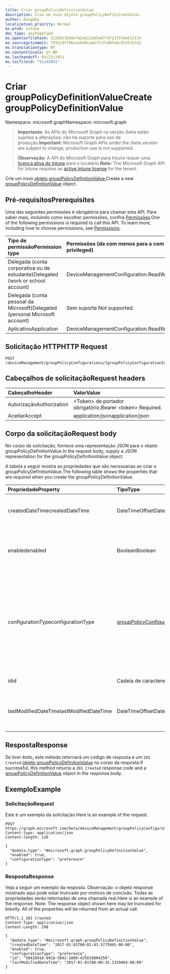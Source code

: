 ```yaml
---
title: Criar groupPolicyDefinitionValue
description: Crie um novo objeto groupPolicyDefinitionValue.
author: dougeby
localization_priority: Normal
ms.prod: intune
doc_type: apiPageType
ms.openlocfilehash: 21268136dde7a2e813a854d779f11f5f0e61217e
ms.sourcegitcommit: f592c9ff96ceeb40caa67fcfe90fe6c8525cb7d2
ms.translationtype: MT
ms.contentlocale: pt-BR
ms.lasthandoff: 03/23/2021
ms.locfileid: "51142041"
---
```

# <a name="create-grouppolicydefinitionvalue"></a><span data-ttu-id="b988a-103">Criar groupPolicyDefinitionValue</span><span class="sxs-lookup"><span data-stu-id="b988a-103">Create groupPolicyDefinitionValue</span></span>

<span data-ttu-id="b988a-104">Namespace: microsoft.graph</span><span class="sxs-lookup"><span data-stu-id="b988a-104">Namespace: microsoft.graph</span></span>

> <span data-ttu-id="b988a-105">**Importante:** As APIs do Microsoft Graph na versão /beta estão sujeitas a alterações; não há suporte para uso de produção.</span><span class="sxs-lookup"><span data-stu-id="b988a-105">**Important:** Microsoft Graph APIs under the /beta version are subject to change; production use is not supported.</span></span>

> <span data-ttu-id="b988a-106">**Observação:** A API do Microsoft Graph para Intune requer uma [licença ativa do Intune](https://go.microsoft.com/fwlink/?linkid=839381) para o locatário.</span><span class="sxs-lookup"><span data-stu-id="b988a-106">**Note:** The Microsoft Graph API for Intune requires an [active Intune license](https://go.microsoft.com/fwlink/?linkid=839381) for the tenant.</span></span>

<span data-ttu-id="b988a-107">Crie um novo [objeto groupPolicyDefinitionValue.](../resources/intune-grouppolicy-grouppolicydefinitionvalue.md)</span><span class="sxs-lookup"><span data-stu-id="b988a-107">Create a new [groupPolicyDefinitionValue](../resources/intune-grouppolicy-grouppolicydefinitionvalue.md) object.</span></span>

## <a name="prerequisites"></a><span data-ttu-id="b988a-108">Pré-requisitos</span><span class="sxs-lookup"><span data-stu-id="b988a-108">Prerequisites</span></span>
<span data-ttu-id="b988a-p101">Uma das seguintes permissões é obrigatória para chamar esta API. Para saber mais, incluindo como escolher permissões, confira [Permissões](/graph/permissions-reference).</span><span class="sxs-lookup"><span data-stu-id="b988a-p101">One of the following permissions is required to call this API. To learn more, including how to choose permissions, see [Permissions](/graph/permissions-reference).</span></span>

|<span data-ttu-id="b988a-111">Tipo de permissão</span><span class="sxs-lookup"><span data-stu-id="b988a-111">Permission type</span></span>|<span data-ttu-id="b988a-112">Permissões (da com menos para a com mais privilégios)</span><span class="sxs-lookup"><span data-stu-id="b988a-112">Permissions (from least to most privileged)</span></span>|
|:---|:---|
|<span data-ttu-id="b988a-113">Delegada (conta corporativa ou de estudante)</span><span class="sxs-lookup"><span data-stu-id="b988a-113">Delegated (work or school account)</span></span>|<span data-ttu-id="b988a-114">DeviceManagementConfiguration.ReadWrite.All</span><span class="sxs-lookup"><span data-stu-id="b988a-114">DeviceManagementConfiguration.ReadWrite.All</span></span>|
|<span data-ttu-id="b988a-115">Delegada (conta pessoal da Microsoft)</span><span class="sxs-lookup"><span data-stu-id="b988a-115">Delegated (personal Microsoft account)</span></span>|<span data-ttu-id="b988a-116">Sem suporte.</span><span class="sxs-lookup"><span data-stu-id="b988a-116">Not supported.</span></span>|
|<span data-ttu-id="b988a-117">Aplicativo</span><span class="sxs-lookup"><span data-stu-id="b988a-117">Application</span></span>|<span data-ttu-id="b988a-118">DeviceManagementConfiguration.ReadWrite.All</span><span class="sxs-lookup"><span data-stu-id="b988a-118">DeviceManagementConfiguration.ReadWrite.All</span></span>|

## <a name="http-request"></a><span data-ttu-id="b988a-119">Solicitação HTTP</span><span class="sxs-lookup"><span data-stu-id="b988a-119">HTTP Request</span></span>
<!-- {
  "blockType": "ignored"
}
-->
``` http
POST /deviceManagement/groupPolicyConfigurations/{groupPolicyConfigurationId}/definitionValues
```

## <a name="request-headers"></a><span data-ttu-id="b988a-120">Cabeçalhos de solicitação</span><span class="sxs-lookup"><span data-stu-id="b988a-120">Request headers</span></span>
|<span data-ttu-id="b988a-121">Cabeçalho</span><span class="sxs-lookup"><span data-stu-id="b988a-121">Header</span></span>|<span data-ttu-id="b988a-122">Valor</span><span class="sxs-lookup"><span data-stu-id="b988a-122">Value</span></span>|
|:---|:---|
|<span data-ttu-id="b988a-123">Autorização</span><span class="sxs-lookup"><span data-stu-id="b988a-123">Authorization</span></span>|<span data-ttu-id="b988a-124">&lt;Token&gt; de portador obrigatório.</span><span class="sxs-lookup"><span data-stu-id="b988a-124">Bearer &lt;token&gt; Required.</span></span>|
|<span data-ttu-id="b988a-125">Aceitar</span><span class="sxs-lookup"><span data-stu-id="b988a-125">Accept</span></span>|<span data-ttu-id="b988a-126">application/json</span><span class="sxs-lookup"><span data-stu-id="b988a-126">application/json</span></span>|

## <a name="request-body"></a><span data-ttu-id="b988a-127">Corpo da solicitação</span><span class="sxs-lookup"><span data-stu-id="b988a-127">Request body</span></span>
<span data-ttu-id="b988a-128">No corpo da solicitação, fornece uma representação JSON para o objeto groupPolicyDefinitionValue.</span><span class="sxs-lookup"><span data-stu-id="b988a-128">In the request body, supply a JSON representation for the groupPolicyDefinitionValue object.</span></span>

<span data-ttu-id="b988a-129">A tabela a seguir mostra as propriedades que são necessárias ao criar o groupPolicyDefinitionValue.</span><span class="sxs-lookup"><span data-stu-id="b988a-129">The following table shows the properties that are required when you create the groupPolicyDefinitionValue.</span></span>

|<span data-ttu-id="b988a-130">Propriedade</span><span class="sxs-lookup"><span data-stu-id="b988a-130">Property</span></span>|<span data-ttu-id="b988a-131">Tipo</span><span class="sxs-lookup"><span data-stu-id="b988a-131">Type</span></span>|<span data-ttu-id="b988a-132">Descrição</span><span class="sxs-lookup"><span data-stu-id="b988a-132">Description</span></span>|
|:---|:---|:---|
|<span data-ttu-id="b988a-133">createdDateTime</span><span class="sxs-lookup"><span data-stu-id="b988a-133">createdDateTime</span></span>|<span data-ttu-id="b988a-134">DateTimeOffset</span><span class="sxs-lookup"><span data-stu-id="b988a-134">DateTimeOffset</span></span>|<span data-ttu-id="b988a-135">A data e a hora em que o objeto foi criado.</span><span class="sxs-lookup"><span data-stu-id="b988a-135">The date and time the object was created.</span></span>|
|<span data-ttu-id="b988a-136">enabled</span><span class="sxs-lookup"><span data-stu-id="b988a-136">enabled</span></span>|<span data-ttu-id="b988a-137">Boolean</span><span class="sxs-lookup"><span data-stu-id="b988a-137">Boolean</span></span>|<span data-ttu-id="b988a-138">Habilita ou desabilita a definição de política de grupo associada.</span><span class="sxs-lookup"><span data-stu-id="b988a-138">Enables or disables the associated group policy definition.</span></span>|
|<span data-ttu-id="b988a-139">configurationType</span><span class="sxs-lookup"><span data-stu-id="b988a-139">configurationType</span></span>|[<span data-ttu-id="b988a-140">groupPolicyConfigurationType</span><span class="sxs-lookup"><span data-stu-id="b988a-140">groupPolicyConfigurationType</span></span>](../resources/intune-grouppolicy-grouppolicyconfigurationtype.md)|<span data-ttu-id="b988a-141">Especifica como o valor deve ser configurado.</span><span class="sxs-lookup"><span data-stu-id="b988a-141">Specifies how the value should be configured.</span></span> <span data-ttu-id="b988a-142">Isso pode ser como uma Política ou como Uma Preferência.</span><span class="sxs-lookup"><span data-stu-id="b988a-142">This can be either as a Policy or as a Preference.</span></span> <span data-ttu-id="b988a-143">Os valores possíveis são: `policy` e `preference`.</span><span class="sxs-lookup"><span data-stu-id="b988a-143">Possible values are: `policy`, `preference`.</span></span>|
|<span data-ttu-id="b988a-144">id</span><span class="sxs-lookup"><span data-stu-id="b988a-144">id</span></span>|<span data-ttu-id="b988a-145">Cadeia de caracteres</span><span class="sxs-lookup"><span data-stu-id="b988a-145">String</span></span>|<span data-ttu-id="b988a-146">Chave da entidade.</span><span class="sxs-lookup"><span data-stu-id="b988a-146">Key of the entity.</span></span>|
|<span data-ttu-id="b988a-147">lastModifiedDateTime</span><span class="sxs-lookup"><span data-stu-id="b988a-147">lastModifiedDateTime</span></span>|<span data-ttu-id="b988a-148">DateTimeOffset</span><span class="sxs-lookup"><span data-stu-id="b988a-148">DateTimeOffset</span></span>|<span data-ttu-id="b988a-149">A data e a hora em que a entidade foi modificada pela última vez.</span><span class="sxs-lookup"><span data-stu-id="b988a-149">The date and time the entity was last modified.</span></span>|



## <a name="response"></a><span data-ttu-id="b988a-150">Resposta</span><span class="sxs-lookup"><span data-stu-id="b988a-150">Response</span></span>
<span data-ttu-id="b988a-151">Se tiver êxito, este método retornará um código de resposta e um `201 Created` [objeto groupPolicyDefinitionValue](../resources/intune-grouppolicy-grouppolicydefinitionvalue.md) no corpo da resposta.</span><span class="sxs-lookup"><span data-stu-id="b988a-151">If successful, this method returns a `201 Created` response code and a [groupPolicyDefinitionValue](../resources/intune-grouppolicy-grouppolicydefinitionvalue.md) object in the response body.</span></span>

## <a name="example"></a><span data-ttu-id="b988a-152">Exemplo</span><span class="sxs-lookup"><span data-stu-id="b988a-152">Example</span></span>

### <a name="request"></a><span data-ttu-id="b988a-153">Solicitação</span><span class="sxs-lookup"><span data-stu-id="b988a-153">Request</span></span>
<span data-ttu-id="b988a-154">Este é um exemplo da solicitação.</span><span class="sxs-lookup"><span data-stu-id="b988a-154">Here is an example of the request.</span></span>
``` http
POST https://graph.microsoft.com/beta/deviceManagement/groupPolicyConfigurations/{groupPolicyConfigurationId}/definitionValues
Content-type: application/json
Content-length: 126

{
  "@odata.type": "#microsoft.graph.groupPolicyDefinitionValue",
  "enabled": true,
  "configurationType": "preference"
}
```

### <a name="response"></a><span data-ttu-id="b988a-155">Resposta</span><span class="sxs-lookup"><span data-stu-id="b988a-155">Response</span></span>
<span data-ttu-id="b988a-p103">Veja a seguir um exemplo da resposta. Observação: o objeto response mostrado aqui pode estar truncado por motivos de concisão. Todas as propriedades serão retornadas de uma chamada real.</span><span class="sxs-lookup"><span data-stu-id="b988a-p103">Here is an example of the response. Note: The response object shown here may be truncated for brevity. All of the properties will be returned from an actual call.</span></span>
``` http
HTTP/1.1 201 Created
Content-Type: application/json
Content-Length: 298

{
  "@odata.type": "#microsoft.graph.groupPolicyDefinitionValue",
  "createdDateTime": "2017-01-01T00:02:43.5775965-08:00",
  "enabled": true,
  "configurationType": "preference",
  "id": "50428918-8918-5042-1889-425018894250",
  "lastModifiedDateTime": "2017-01-01T00:00:35.1329464-08:00"
}
```




